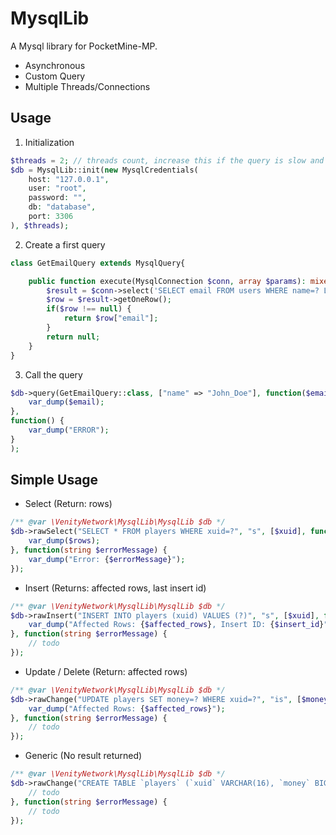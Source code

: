 # MysqlLib
A Mysql library for PocketMine-MP.
- Asynchronous
- Custom Query
- Multiple Threads/Connections
## Usage
1. Initialization
```php
$threads = 2; // threads count, increase this if the query is slow and prevent blocking query
$db = MysqlLib::init(new MysqlCredentials(
    host: "127.0.0.1",
    user: "root",
    password: "",
    db: "database",
    port: 3306
), $threads);
```
2. Create a first query
```php
class GetEmailQuery extends MysqlQuery{

    public function execute(MysqlConnection $conn, array $params): mixed{
        $result = $conn->select('SELECT email FROM users WHERE name=? LIMIT 1', "s", $params["name"]);
        $row = $result->getOneRow();
        if($row !== null) {
            return $row["email"];
        }
        return null;
    }
}
```
3. Call the query
```php
$db->query(GetEmailQuery::class, ["name" => "John_Doe"], function($email) {
    var_dump($email);
},
function() {
    var_dump("ERROR");
}
);
```
## Simple Usage
- Select (Return: rows)
```php
/** @var \VenityNetwork\MysqlLib\MysqlLib $db */
$db->rawSelect("SELECT * FROM players WHERE xuid=?", "s", [$xuid], function(?array $rows) {
    var_dump($rows);
}, function(string $errorMessage) {
    var_dump("Error: {$errorMessage}");
});
```
- Insert (Returns: affected rows, last insert id)
```php
/** @var \VenityNetwork\MysqlLib\MysqlLib $db */
$db->rawInsert("INSERT INTO players (xuid) VALUES (?)", "s", [$xuid], function(int $affected_rows, int $insert_id) {
    var_dump("Affected Rows: {$affected_rows}, Insert ID: {$insert_id}");
}, function(string $errorMessage) {
    // todo
});
```
- Update / Delete (Return: affected rows)
```php
/** @var \VenityNetwork\MysqlLib\MysqlLib $db */
$db->rawChange("UPDATE players SET money=? WHERE xuid=?", "is", [$money, $xuid], function(int $affected_rows) {
    var_dump("Affected Rows: {$affected_rows}");
}, function(string $errorMessage) {
    // todo
});
```
- Generic (No result returned)
```php
/** @var \VenityNetwork\MysqlLib\MysqlLib $db */
$db->rawChange("CREATE TABLE `players` (`xuid` VARCHAR(16), `money` BIGINT) PRIMARY KEY (`xuid`)", function(bool $success) {
    // todo
}, function(string $errorMessage) {
    // todo
});
```